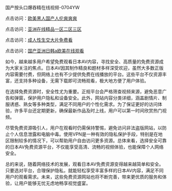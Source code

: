 国产按头口爆吞精在线视频-0704YW

点击访问：<a href="https://bered.pages.dev/">欧美黑人国产人伦爽爽爽</a>

点击访问：<a href="https://rtj-3zo.pages.dev/">亚洲在线精品一区二区三区</a>

点击访问：<a href="https://vassv.pages.dev/">成人性生交大片免费看</a>

点击访问：<a href="https://gsd-agv.pages.dev/">国产亚洲日韩a欧美在线观看</a>

如今，越来越多用户希望免费观看日本AV内容，寻找安全、高质量的免费资源成为大家关注的焦点。日本AV因其制作精良和题材多样深受欢迎，虽然大多数正版内容需要付费，但网络上也有不少提供免费在线播放的平台。这些平台不仅资源丰富，还支持多种设备，无需下载即可流畅观看，极大地方便了用户体验。

在选择免费资源时，安全性尤为重要。正规平台会严格筛查视频来源，避免恶意广告和弹窗，保护用户隐私和设备安全。此外，网站内容分类详细，涵盖剧情片、制服诱惑、熟女等多种类型，满足不同用户的个性化需求。为了保证更好的访问体验，许多平台还定期更新，确保最新作品及时上线，用户可以第一时间欣赏热门视频。

尽管免费资源吸引人，用户在观看时仍需保持警惕，避免访问非法盗版网站，以防止个人信息泄露和电脑中毒。使用VPN是一种有效的隐私保护手段，特别是在地区限制较多的情况下，可以帮助用户自由访问更多资源。总体来看，选择安全可靠的日本AV免费资源平台，不仅能享受高清、流畅的视频体验，也能保障个人网络安全。

总的来说，随着网络技术的发展，观看日本AV免费资源变得越来越简单和安全。只要选对平台，合理保护隐私，就能轻松享受丰富多样的日本AV内容，满足不同用户的观看需求。未来，这些免费资源网站也将不断完善，带来更优质的服务和体验，让用户能够无忧无虑地畅享视觉盛宴。

<span style="display:none;">[Canonical link](）</span>
